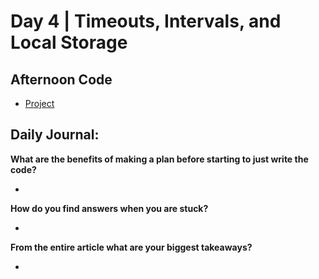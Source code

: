 # Day 4 | Timeouts, Intervals, and Local Storage

## Afternoon Code
+ [Project](link)

## Daily Journal:

**What are the benefits of making a plan before starting to just write the code?**

+ 

**How do you find answers when you are stuck?**

+ 

**From the entire article what are your biggest takeaways?**

+ 